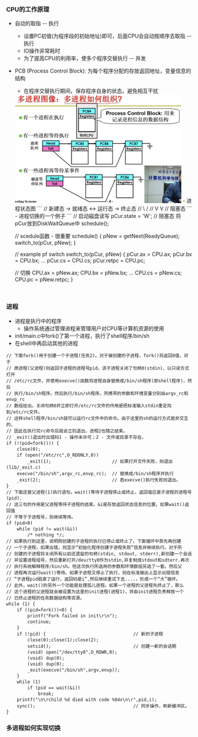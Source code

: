 ### CPU的工作原理
- 自动的取指 -- 执行
  - 设置PC初值(为程序段的初始地址)即可，后面CPU会自动按顺序去取指 -- 执行
  - IO操作非常耗时
  - 为了提高CPU的利用率，使多个程序交替执行  -- 并发

- PCB (Process Control Block): 为每个程序分配的存放返回地址，变量信息的结构
  - 在程序交替执行期间，保存程序自身的状态，避免相互干扰
  <img src="https://github.com/kexinchu/coding-interview-university/blob/main/OperatingSystem&Linux/pictures/process_control_block.jpg" width="450px">
  - 进程状态图
  ```
  // 新建态 -> 就绪态 <-> 运行态 -> 终止态
  //              \     /
  //               V   V
  //               阻塞态
  ```
  - 进程切换的一个例子
  ```
  // 启动磁盘读写
  pCur.state = 'W';  // 阻塞态
  将pCur放到DiskWaitQueue中
  schedule();

  // scedule函数 - 很重要
  schedule() {
    pNew = getNext(ReadyQueue);
    switch_to(pCur, pNew);
  }

  // example pf switch
  switch_to(pCur, pNew) {
    pCur.ax = CPU.ax;
    pCur.bx = CPU.bx;
        ...
    pCur.cs = CPU.cs;
    pCur.retpc = CPU.pc;

    // 切换
    CPU.ax = pNew.ax;
    CPU.bx = pNew.bx;
       ...
    CPU.cs = pNew.cs;
    CPU.pc = pNew.retpc;
  }
  ```


### 进程
- 进程是执行中的程序
  - 操作系统通过管理进程来管理用户对CPU等计算机资源的使用
- init/main.c中fork()了第一个进程，执行了shell程序/bin/sh
- 在shell中再启动其他的进程
```
// 下面fork()用于创建一个子进程(任务2)。对于被创建的子进程，fork()将返回0值，对于
// 原进程(父进程)则返回子进程的进程号pid。该子进程关闭了句柄0(stdin)、以只读方式打开
// /etc/rc文件，并使用execve()函数将进程自身替换成/bin/sh程序(即shell程序)，然后
// 执行/bin/sh程序。然后执行/bin/sh程序。所携带的参数和环境变量分别由argv_rc和envp_rc
// 数组给出。关闭句柄0并立即打开/etc/rc文件的作用是把标准输入stdin重定向到/etc/rc文件。
// 这样shell程序/bin/sh就可以运行rc文件中的命令。由于这里的sh的运行方式是非交互的，
// 因此在执行完rc命令后就会立刻退出，进程2也随之结束。
// _exit()退出时出错码1 - 操作未许可；2 - 文件或目录不存在。
if (!(pid=fork())) {
    close(0);
    if (open("/etc/rc",O_RDONLY,0))
        _exit(1);                       // 如果打开文件失败，则退出(lib/_exit.c)
    execve("/bin/sh",argv_rc,envp_rc);  // 替换成/bin/sh程序并执行
    _exit(2);                           // 若execve()执行失败则退出。
}
// 下面还是父进程(1)执行语句。wait()等待子进程停止或终止，返回值应是子进程的进程号(pid).
// 这三句的作用是父进程等待子进程的结束。&i是存放返回状态信息的位置。如果wait()返回值
// 不等于子进程号，则继续等待。
if (pid>0)
    while (pid != wait(&i))
        /* nothing */;
// 如果执行到这里，说明刚创建的子进程的执行已停止或终止了。下面循环中首先再创建
// 一个子进程，如果出错，则显示“初始化程序创建子进程失败”信息并继续执行。对于所
// 创建的子进程将关闭所有以前还遗留的句柄(stdin, stdout, stderr),新创建一个会话
// 并设置进程组号，然后重新打开/dev/tty0作为stdin,并复制成stdout和sdterr.再次
// 执行系统解释程序/bin/sh。但这次执行所选用的参数和环境数组另选了一套。然后父
// 进程再次运行wait()等待。如果子进程又停止了执行，则在标准输出上显示出错信息
// “子进程pid挺直了运行，返回码是i”,然后继续重试下去....，形成一个“大”循环。
// 此外，wait()的另外一个功能是处理孤儿进程。如果一个进程的父进程先终止了，那么
// 这个进程的父进程就会被设置为这里的init进程(进程1)，并由init进程负责释放一个
// 已终止进程的任务数据结构等资源。
while (1) {
    if ((pid=fork())<0) {
        printf("Fork failed in init\r\n");
        continue;
    }
    if (!pid) {                                 // 新的子进程
        close(0);close(1);close(2);
        setsid();                               // 创建一新的会话期
        (void) open("/dev/tty0",O_RDWR,0);
        (void) dup(0);
        (void) dup(0);
        _exit(execve("/bin/sh",argv,envp));
    }
    while (1)
        if (pid == wait(&i))
            break;
    printf("\n\rchild %d died with code %04x\n\r",pid,i);
    sync();                                     // 同步操作，刷新缓冲区。
}
```

### 多进程如何实现切换
